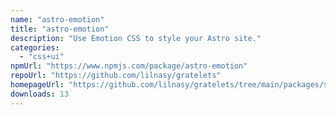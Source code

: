 ```yaml
---
name: "astro-emotion"
title: "astro-emotion"
description: "Use Emotion CSS to style your Astro site."
categories:
  - "css+ui"
npmUrl: "https://www.npmjs.com/package/astro-emotion"
repoUrl: "https://github.com/lilnasy/gratelets"
homepageUrl: "https://github.com/lilnasy/gratelets/tree/main/packages/scope"
downloads: 13
---
```

